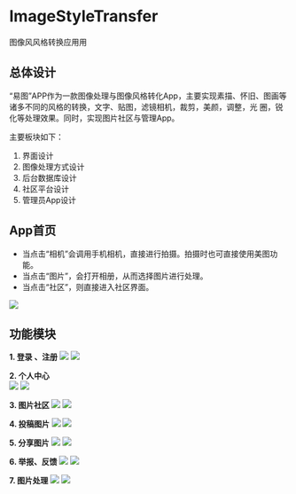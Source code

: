 # ImageStyleTransfer
图像⻛风格转换应⽤用 

## 总体设计    
“易图”APP作为一款图像处理与图像风格转化App，主要实现素描、怀旧、图画等诸多不同的风格的转换，文字、贴图，滤镜相机，裁剪，美颜，调整，光 圈，锐化等处理效果。同时，实现图片社区与管理App。

主要板块如下：
1. 界面设计 
2. 图像处理方式设计 
3. 后台数据库设计
4.  社区平台设计
5. 管理员App设计 

## App首页

- 当点击“相机”会调用手机相机，直接进行拍摄。拍摄时也可直接使用美图功能。
- 当点击“图片”，会打开相册，从而选择图片进行处理。
- 当点击“社区”，则直接进入社区界面。

![](http://upload-images.jianshu.io/upload_images/5734256-de03e0254a5f74df.png?imageMogr2/auto-orient/strip%7CimageView2/2/w/1240)

## 功能模块 
**1. 登录 、注册**
![](http://upload-images.jianshu.io/upload_images/5734256-454863ba290a452a.png?imageMogr2/auto-orient/strip%7CimageView2/2/w/1240)
![](http://upload-images.jianshu.io/upload_images/5734256-b8e110e9c3cb5e79.png?imageMogr2/auto-orient/strip%7CimageView2/2/w/1240)

**2. 个人中心**         
![](http://upload-images.jianshu.io/upload_images/5734256-751638df818d18d5.png?imageMogr2/auto-orient/strip%7CimageView2/2/w/1240)
![](http://upload-images.jianshu.io/upload_images/5734256-160e2df444b26424.png?imageMogr2/auto-orient/strip%7CimageView2/2/w/1240)

**3. 图片社区**
![](http://upload-images.jianshu.io/upload_images/5734256-9eacdd44ad510630.png?imageMogr2/auto-orient/strip%7CimageView2/2/w/1240)
![](http://upload-images.jianshu.io/upload_images/5734256-570c541ff2577b05.png?imageMogr2/auto-orient/strip%7CimageView2/2/w/1240)

**4. 投稿图片**
![](http://upload-images.jianshu.io/upload_images/5734256-5c304b3175b10e03.png?imageMogr2/auto-orient/strip%7CimageView2/2/w/1240)
![](http://upload-images.jianshu.io/upload_images/5734256-0b1ca01771943b7e.png?imageMogr2/auto-orient/strip%7CimageView2/2/w/1240)

**5. 分享图片**
![](http://upload-images.jianshu.io/upload_images/5734256-22c6ce3106122a8a.png?imageMogr2/auto-orient/strip%7CimageView2/2/w/1240)
![](http://upload-images.jianshu.io/upload_images/5734256-b0c3d231957b7d58.png?imageMogr2/auto-orient/strip%7CimageView2/2/w/1240)

**6. 举报、反馈**
![](http://upload-images.jianshu.io/upload_images/5734256-3af9e19d65bfcd5e.png?imageMogr2/auto-orient/strip%7CimageView2/2/w/1240)
![](http://upload-images.jianshu.io/upload_images/5734256-d73404aedc4648a4.png?imageMogr2/auto-orient/strip%7CimageView2/2/w/1240)

**7. 图片处理**
![](http://upload-images.jianshu.io/upload_images/5734256-8dbb970392b12443.png?imageMogr2/auto-orient/strip%7CimageView2/2/w/1240)
![](http://upload-images.jianshu.io/upload_images/5734256-e086d9665e2e442c.png?imageMogr2/auto-orient/strip%7CimageView2/2/w/1240)



















